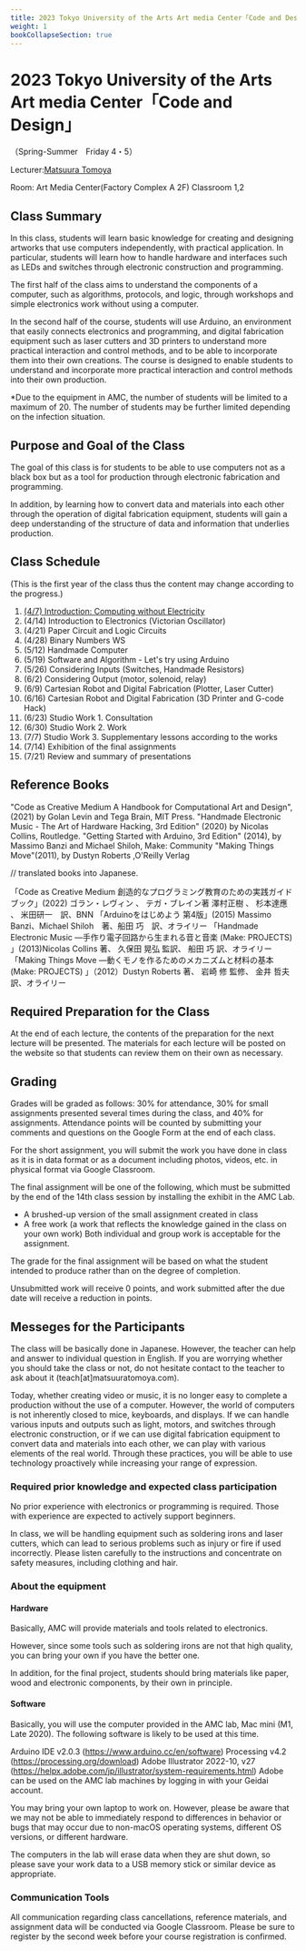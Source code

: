 ```yaml
---
title: 2023 Tokyo University of the Arts Art media Center「Code and Design」（Spring-Summer　Friday 4・5）
weight: 1
bookCollapseSection: true
---
```

# 2023 Tokyo University of the Arts Art media Center「Code and Design」

（Spring-Summer　Friday 4・5）


Lecturer:[Matsuura Tomoya ](https://matsuuratomoya.com/en)

Room: Art Media Center(Factory Complex A 2F) Classroom 1,2

## Class Summary

In this class, students will learn basic knowledge for creating and designing artworks that use computers independently, with practical application. In particular, students will learn how to handle hardware and interfaces such as LEDs and switches through electronic construction and programming.

The first half of the class aims to understand the components of a computer, such as algorithms, protocols, and logic, through workshops and simple electronics work without using a computer.

In the second half of the course, students will use Arduino, an environment that easily connects electronics and programming, and digital fabrication equipment such as laser cutters and 3D printers to understand more practical interaction and control methods, and to be able to incorporate them into their own creations. The course is designed to enable students to understand and incorporate more practical interaction and control methods into their own production.

*Due to the equipment in AMC, the number of students will be limited to a maximum of 20. The number of students may be further limited depending on the infection situation.

## Purpose and Goal of the Class	

The goal of this class is for students to be able to use computers not as a black box but as a tool for production through electronic fabrication and programming.

In addition, by learning how to convert data and materials into each other through the operation of digital fabrication equipment, students will gain a deep understanding of the structure of data and information that underlies production.


## Class Schedule

(This is the first year of the class thus the content may change according to the progress.)

1. [(4/7) Introduction: Computing without Electricity](./1)
2. (4/14) Introduction to Electronics (Victorian Oscillator)
3. (4/21) Paper Circuit and Logic Circuits
4. (4/28) Binary Numbers WS 
5. (5/12) Handmade Computer
6. (5/19) Software and Algorithm - Let's try using Arduino
7. (5/26) Considering Inputs (Switches, Handmade Resistors)
8. (6/2) Considering Output (motor, solenoid, relay)
9. (6/9) Cartesian Robot and Digital Fabrication (Plotter, Laser Cutter)
10. (6/16) Cartesian Robot and Digital Fabrication (3D Printer and G-code Hack)
11. (6/23) Studio Work 1. Consultation
12. (6/30) Studio Work 2. Work
13. (7/7) Studio Work 3. Supplementary lessons according to the works
14. (7/14) Exhibition of the final assignments
15. (7/21) Review and summary of presentations


## Reference Books

"Code as Creative Medium A Handbook for Computational Art and Design", (2021) by Golan Levin and Tega Brain, MIT Press.
"Handmade Electronic Music - The Art of Hardware Hacking, 3rd Edition" (2020) by Nicolas Collins, Routledge.
"Getting Started with Arduino, 3rd Edition" (2014), by Massimo Banzi and Michael Shiloh, Make: Community
"Making Things Move"(2011), by Dustyn Roberts ,O'Reilly Verlag

// translated books into Japanese.

「Code as Creative Medium 創造的なプログラミング教育のための実践ガイドブック」(2022) ゴラン・レヴィン 、 テガ・ブレイン著 澤村正樹 、 杉本達應 、 米田研一　訳、BNN
「Arduinoをはじめよう 第4版」(2015) Massimo Banzi、Michael Shiloh　著、船田 巧　訳、オライリー
「Handmade Electronic Music ―手作り電子回路から生まれる音と音楽 (Make: PROJECTS) 」(2013)Nicolas Collins 著、 久保田 晃弘 監訳、 船田 巧 訳、オライリー
「Making Things Move ―動くモノを作るためのメカニズムと材料の基本 (Make: PROJECTS) 」（2012）Dustyn Roberts 著、 岩崎 修 監修、 金井 哲夫 訳、オライリー

## Required Preparation for the Class

At the end of each lecture, the contents of the preparation for the next lecture will be presented.
The materials for each lecture will be posted on the website so that students can review them on their own as necessary.

## Grading

Grades will be graded as follows: 30% for attendance, 30% for small assignments presented several times during the class, and 40% for assignments.
Attendance points will be counted by submitting your comments and questions on the Google Form at the end of each class.

For the short assignment, you will submit the work you have done in class as it is in data format or as a document including photos, videos, etc. in physical format via Google Classroom.

The final assignment will be one of the following, which must be submitted by the end of the 14th class session by installing the exhibit in the AMC Lab.
- A brushed-up version of the small assignment created in class
- A free work (a work that reflects the knowledge gained in the class on your own work)
Both individual and group work is acceptable for the assignment.

The grade for the final assignment will be based on what the student intended to produce rather than on the degree of completion.

Unsubmitted work will receive 0 points, and work submitted after the due date will receive a reduction in points.

## Messeges for the Participants

The class will be basically done in Japanese. However, the teacher can help and answer to individual question in English. If you are worrying whether you should take the class or not, do not hesitate contact to the teacher to ask about it (teach[at]matsuuratomoya.com).

Today, whether creating video or music, it is no longer easy to complete a production without the use of a computer. However, the world of computers is not inherently closed to mice, keyboards, and displays. If we can handle various inputs and outputs such as light, motors, and switches through electronic construction, or if we can use digital fabrication equipment to convert data and materials into each other, we can play with various elements of the real world. Through these practices, you will be able to use technology proactively while increasing your range of expression.

### Required prior knowledge and expected class participation

No prior experience with electronics or programming is required. Those with experience are expected to actively support beginners.

In class, we will be handling equipment such as soldering irons and laser cutters, which can lead to serious problems such as injury or fire if used incorrectly. Please listen carefully to the instructions and concentrate on safety measures, including clothing and hair.

### About the equipment

#### Hardware

Basically, AMC will provide materials and tools related to electronics.

However, since some tools such as soldering irons are not that high quality, you can bring your own if you have the better one.

In addition, for the final project, students should bring materials like paper, wood and electronic components, by their own in principle.

#### Software

Basically, you will use the computer provided in the AMC lab, Mac mini (M1, Late 2020).
The following software is likely to be used at this time.

Arduino IDE v2.0.3 (https://www.arduino.cc/en/software)
Processing v4.2 (https://processing.org/download)
Adobe Illustrator 2022-10, v27 (https://helpx.adobe.com/jp/illustrator/system-requirements.html)
Adobe can be used on the AMC lab machines by logging in with your Geidai account.

You may bring your own laptop to work on. However, please be aware that we may not be able to immediately respond to differences in behavior or bugs that may occur due to non-macOS operating systems, different OS versions, or different hardware.

The computers in the lab will erase data when they are shut down, so please save your work data to a USB memory stick or similar device as appropriate.

### Communication Tools

All communication regarding class cancellations, reference materials, and assignment data will be conducted via Google Classroom. Please be sure to register by the second week before your course registration is confirmed.